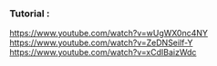 ### Tutorial :
https://www.youtube.com/watch?v=wUgWX0nc4NY
https://www.youtube.com/watch?v=ZeDNSeilf-Y
https://www.youtube.com/watch?v=xCdIBaizWdc
